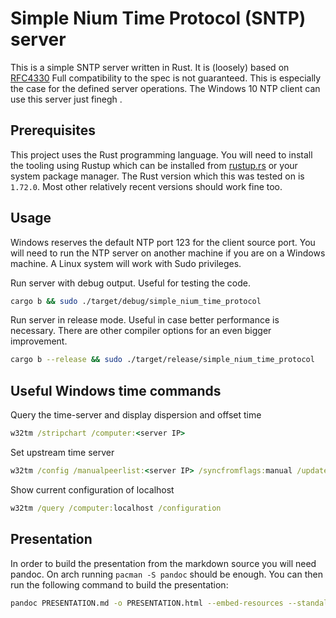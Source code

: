 # Simple Nium Time Protocol (SNTP) server

This is a simple SNTP server written in Rust. It is (loosely) based on [RFC4330](https://datatracker.ietf.org/doc/html/rfc4330#section-3)
Full compatibility to the spec is not guaranteed. This is especially the case for the defined server operations.
The Windows 10 NTP client can use this server just finegh
.

## Prerequisites

This project uses the Rust programming language. You will need to install the tooling using Rustup
which can be installed from [rustup.rs](https://rustup.rs/) or your system package manager.
The Rust version which this was tested on is `1.72.0`. Most other relatively recent versions should
work fine too.

## Usage

Windows reserves the default NTP port 123 for the client source port. You will need to run
the NTP server on another machine if you are on a Windows machine. A Linux system will work
with Sudo privileges.

Run server with debug output. Useful for testing the code.
```bash
cargo b && sudo ./target/debug/simple_nium_time_protocol
```

Run server in release mode. Useful in case better performance is necessary. There are other compiler
options for an even bigger improvement.
```bash
cargo b --release && sudo ./target/release/simple_nium_time_protocol
```

## Useful Windows time commands

Query the time-server and display dispersion and offset time
```cmd
w32tm /stripchart /computer:<server IP>
```

Set upstream time server
```cmd
w32tm /config /manualpeerlist:<server IP> /syncfromflags:manual /update
```

Show current configuration of localhost
```cmd
w32tm /query /computer:localhost /configuration
```

## Presentation

In order to build the presentation from the markdown source you will need pandoc. On arch running
`pacman -S pandoc` should be enough. You can then run the following command to build the presentation:

```bash
pandoc PRESENTATION.md -o PRESENTATION.html --embed-resources --standalone -t slidy
```
